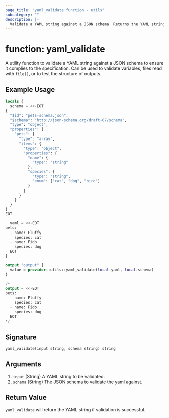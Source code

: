 ```yaml
---
page_title: "yaml_validate function - utils"
subcategory: ""
description: |-
  Validate a YAML string against a JSON schema. Returns the YAML string if it fits the schema.
---
```


# function: yaml_validate

A utility function to validate a YAML string against a JSON schema to ensure it complies to the specification. Can be used to validate variables, files read with `file()`, or to test the structure of outputs.

## Example Usage

```terraform
locals {
  schema = <<-EOT
{
  "$id": "pets-schema.json",
  "$schema": "http://json-schema.org/draft-07/schema",
  "type": "object",
  "properties": {
    "pets": {
      "type": "array",
      "items": {
        "type": "object",
        "properties": {
          "name": {
            "type": "string"
          },
          "species": {
            "type": "string",
            "enum": ["cat", "dog", "bird"]
          }
        }
      }
    }
  }
}
EOT

  yaml = <<-EOT
pets:
  - name: Fluffy
    species: cat
  - name: Fido
    species: dog
  EOT
}

output "output" {
  value = provider::utils::yaml_validate(local.yaml, local.schema)
}

/* 
output = <<-EOT
pets:
  - name: Fluffy
    species: cat
  - name: Fido
    species: dog
  EOT
*/
```

## Signature

<!-- signature generated by tfplugindocs -->
```text
yaml_validate(input string, schema string) string
```

## Arguments

<!-- arguments generated by tfplugindocs -->
1. `input` (String) A YAML string to be validated.
1. `schema` (String) The JSON schema to validate the yaml against.

## Return Value

`yaml_validate` will return the YAML string if validation is successful.
